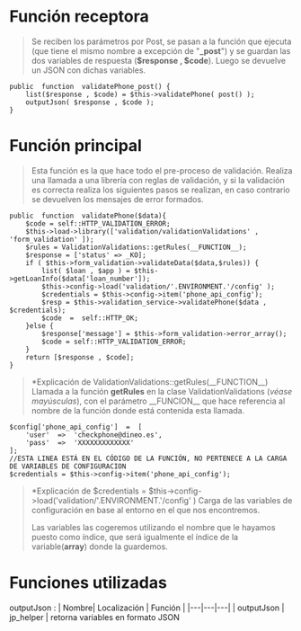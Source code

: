 # Función receptora
> Se reciben los parámetros por Post, se pasan a la función que ejecuta (que tiene el mismo nombre a excepción de "**_post**") y se guardan las dos variables de respuesta (**$response , $code**).
> Luego se devuelve un JSON con dichas variables.

	public  function  validatePhone_post() {
		list($response , $code) = $this->validatePhone( post() );
		outputJson( $response , $code );
	}
	
# Función principal

> Esta función es la que hace todo el pre-proceso de validación.
> Realiza una llamada a una librería con reglas de validación,  y si la validación es correcta realiza los siguientes pasos se realizan, en caso contrario se devuelven los mensajes de error formados.

	public  function  validatePhone($data){
		$code = self::HTTP_VALIDATION_ERROR;
		$this->load->library(['validation/validationValidations' , 'form_validation' ]);
		$rules = ValidationValidations::getRules(__FUNCTION__);
		$response = ['status' => _KO];
		if ( $this->form_validation->validateData($data,$rules)) {
			list( $loan , $app ) = $this->getLoanInfo($data['loan_number']);
			$this->config->load('validation/'.ENVIRONMENT.'/config' );
			$credentials = $this->config->item('phone_api_config');
			$resp = $this->validation_service->validatePhone($data , $credentials);
			$code  =  self::HTTP_OK;
		}else {
			$response['message'] = $this->form_validation->error_array();
			$code = self::HTTP_VALIDATION_ERROR;
		}
		return [$response , $code];
	}

> *Explicación de ValidationValidations::getRules(\_\_FUNCTION\_\_)
> Llamada a la función **getRules** en la clase ValidationValidations (*véase mayúsculas*), con el parámetro \_\_FUNCION\_\_ que hace referencia al nombre de la función donde está contenida esta llamada.

	$config['phone_api_config']  =  [
		'user'  =>  'checkphone@dineo.es',
		'pass'  =>  'XXXXXXXXXXXXX'
	];
	//ESTA LINEA ESTÁ EN EL CÓDIGO DE LA FUNCIÓN, NO PERTENECE A LA CARGA DE VARIABLES DE CONFIGURACION
	$credentials = $this->config->item('phone_api_config');
> *Explicación de $credentials =  $this->config->load('validation/'.ENVIRONMENT.'/config' )
> Carga de las variables de configuración en base al entorno en el que nos encontremos.
> 
> Las variables las cogeremos  utilizando el nombre que le hayamos puesto como índice, que será igualmente el índice de la variable(**array**) donde la guardemos.
# Funciones utilizadas

outputJson : 
|  Nombre| Localización | Función |
|---|---|---|
| outputJson | jp_helper | retorna variables en formato JSON
